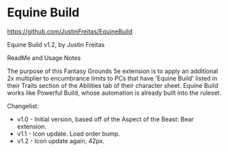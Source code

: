 # Equine Build

https://github.com/JustinFreitas/EquineBuild

Equine Build v1.2, by Justin Freitas

ReadMe and Usage Notes

The purpose of this Fantasy Grounds 5e extension is to apply an additional 2x multiplier to encumbrance limits to PCs that have 'Equine Build' listed in their Traits section of the Abilities tab of their character sheet. Equine Build works like Powerful Build, whose automation is already built into the ruleset.

Changelist:
- v1.0 - Initial version, based off of the Aspect of the Beast: Bear extension.
- v1.1 - Icon update. Load order bump.
- v1.2 - Icon update again, 42px.
